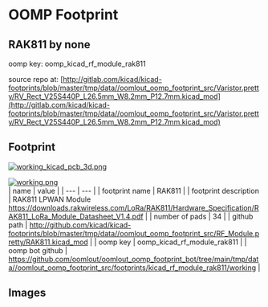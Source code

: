 # OOMP Footprint  
## RAK811  by none  
  
oomp key: oomp_kicad_rf_module_rak811  
  
source repo at: [http://gitlab.com/kicad/kicad-footprints/blob/master/tmp/data//oomlout_oomp_footprint_src/Varistor.pretty/RV_Rect_V25S440P_L26.5mm_W8.2mm_P12.7mm.kicad_mod](http://gitlab.com/kicad/kicad-footprints/blob/master/tmp/data//oomlout_oomp_footprint_src/Varistor.pretty/RV_Rect_V25S440P_L26.5mm_W8.2mm_P12.7mm.kicad_mod)  
## Footprint  
  
[![working_kicad_pcb_3d.png](working_kicad_pcb_3d_600.png)](working_kicad_pcb_3d.png)  
  
[![working.png](working_600.png)](working.png)  
| name | value | 
| --- | --- | 
| footprint name | RAK811 | 
| footprint description | RAK811 LPWAN Module https://downloads.rakwireless.com/LoRa/RAK811/Hardware_Specification/RAK811_LoRa_Module_Datasheet_V1.4.pdf | 
| number of pads | 34 | 
| github path | http://github.com/kicad/kicad-footprints/blob/master/tmp/data//oomlout_oomp_footprint_src/RF_Module.pretty/RAK811.kicad_mod | 
| oomp key | oomp_kicad_rf_module_rak811 | 
| oomp bot github | https://github.com/oomlout/oomlout_oomp_footprint_bot/tree/main/tmp/data//oomlout_oomp_footprint_src/footprints/kicad_rf_module_rak811/working | 
## Images  
